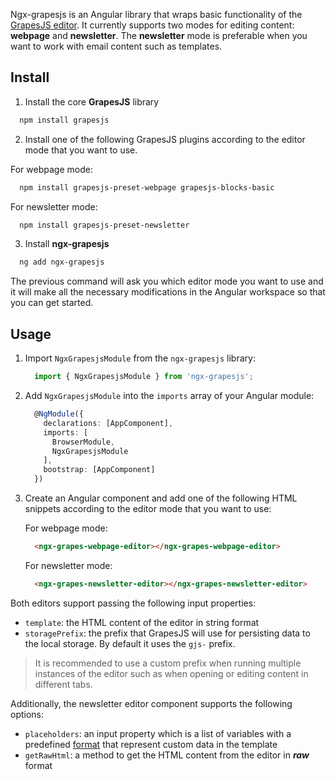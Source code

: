 Ngx-grapesjs is an Angular library that wraps basic functionality of the [GrapesJS editor](https://grapesjs.com/). It currently supports two modes for editing content: **webpage** and **newsletter**. The **newsletter** mode is preferable when you want to work with email content such as templates.

## Install

1. Install the core **GrapesJS** library

  ```sh
    npm install grapesjs
  ```

2. Install one of the following GrapesJS plugins according to the editor mode that you want to use.

  For webpage mode:

  ```sh
    npm install grapesjs-preset-webpage grapesjs-blocks-basic
  ```

  For newsletter mode:

  ```sh
    npm install grapesjs-preset-newsletter
  ```

3. Install **ngx-grapesjs**

  ```sh
    ng add ngx-grapesjs
  ```

The previous command will ask you which editor mode you want to use and it will make all the necessary modifications in the Angular workspace so that you can get started.

## Usage

 1. Import `NgxGrapesjsModule` from the `ngx-grapesjs` library:

    ```ts
      import { NgxGrapesjsModule } from 'ngx-grapesjs';
    ```

2. Add `NgxGrapesjsModule` into the `imports` array of your Angular module:

    ```ts
      @NgModule({
        declarations: [AppComponent],
        imports: [
          BrowserModule,
          NgxGrapesjsModule
        ],
        bootstrap: [AppComponent]
      })
    ```

3. Create an Angular component and add one of the following HTML snippets according to the editor mode that you want to use:

    For webpage mode:

    ```html
      <ngx-grapes-webpage-editor></ngx-grapes-webpage-editor>
    ```

    For newsletter mode:

    ```html
      <ngx-grapes-newsletter-editor></ngx-grapes-newsletter-editor>
    ```

Both editors support passing the following input properties:

 - `template`: the HTML content of the editor in string format
 - `storagePrefix`: the prefix that GrapesJS will use for persisting data to the local storage. By default it uses the `gjs-` prefix.

>It is recommended to use a custom prefix when running multiple instances of the editor such as when opening or editing content in different tabs.

Additionally, the newsletter editor component supports the following options:

- `placeholders`: an input property which is a list of variables with a predefined [format](https://github.com/Developer-Plexscape/ngx-grapesjs/blob/master/projects/ngx-grapesjs/src/lib/placeholder.model.ts) that represent custom data in the template
- `getRawHtml`: a method to get the HTML content from the editor in ***raw*** format
